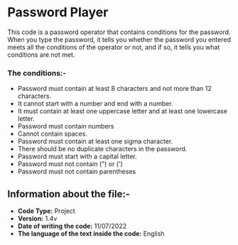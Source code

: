 # Password Player
This code is a password operator that contains conditions for the password. When you type the password, it tells you whether the password you entered meets all the conditions of the operator or not, and if so, it tells you what conditions are not met.

### The conditions:- 
- Password must contain at least 8 characters and not more than 12 characters.
- It cannot start with a number and end with a number.
- It must contain at least one uppercase letter and at least one lowercase letter.
- Password must contain numbers
- Cannot contain spaces.
- Password must contain at least one sigma character.
- There should be no duplicate characters in the password.
- Password must start with a capital letter.
- Password must not contain (") or (')
- Password must not contain parentheses

## Information about the file:-
- **Code Type:** Project
- **Version:** 1.4v
- **Date of writing the code:** 11/07/2022
- **The language of the text inside the code:** English
